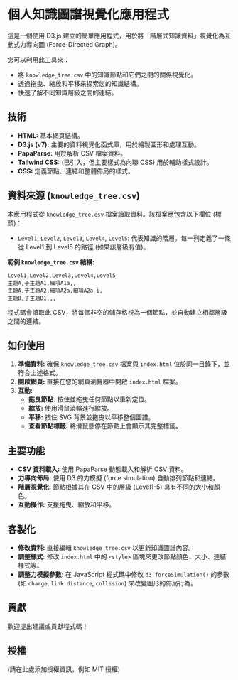 # 個人知識圖譜視覺化應用程式

這是一個使用 D3.js 建立的簡單應用程式，用於將「階層式知識資料」視覺化為互動式力導向圖 (Force-Directed Graph)。

您可以利用此工具來：

*   將 `knowledge_tree.csv` 中的知識節點和它們之間的關係視覺化。
*   透過拖曳、縮放和平移來探索您的知識結構。
*   快速了解不同知識層級之間的連結。

## 技術

*   **HTML:** 基本網頁結構。
*   **D3.js (v7):** 主要的資料視覺化函式庫，用於繪製圖形和處理互動。
*   **PapaParse:** 用於解析 CSV 檔案資料。
*   **Tailwind CSS:** (已引入，但主要樣式為內聯 CSS) 用於輔助樣式設計。
*   **CSS:** 定義節點、連結和整體佈局的樣式。

## 資料來源 (`knowledge_tree.csv`)

本應用程式從 `knowledge_tree.csv` 檔案讀取資料。該檔案應包含以下欄位 (標頭)：

*   `Level1`, `Level2`, `Level3`, `Level4`, `Level5`: 代表知識的階層。每一列定義了一條從 Level1 到 Level5 的路徑 (如果該層級有值)。

**範例 `knowledge_tree.csv` 結構:**

```csv
Level1,Level2,Level3,Level4,Level5
主題A,子主題A1,細項A1a,,
主題A,子主題A2,細項A2a,細項A2a-i,
主題B,子主題B1,,,
```

程式碼會讀取此 CSV，將每個非空的儲存格視為一個節點，並自動建立相鄰層級之間的連結。

## 如何使用

1.  **準備資料:** 確保 `knowledge_tree.csv` 檔案與 `index.html` 位於同一目錄下，並符合上述格式。
2.  **開啟網頁:** 直接在您的網頁瀏覽器中開啟 `index.html` 檔案。
3.  **互動:**
    *   **拖曳節點:** 按住並拖曳任何節點以重新定位。
    *   **縮放:** 使用滑鼠滾輪進行縮放。
    *   **平移:** 按住 SVG 背景並拖曳以平移整個圖譜。
    *   **查看節點標籤:** 將滑鼠懸停在節點上會顯示其完整標籤。

## 主要功能

*   **CSV 資料載入:** 使用 PapaParse 動態載入和解析 CSV 資料。
*   **力導向佈局:** 使用 D3 的力模擬 (force simulation) 自動排列節點和連結。
*   **階層視覺化:** 節點根據其在 CSV 中的層級 (Level1-5) 具有不同的大小和顏色。
*   **互動操作:** 支援拖曳、縮放和平移。

## 客製化

*   **修改資料:** 直接編輯 `knowledge_tree.csv` 以更新知識圖譜內容。
*   **調整樣式:** 修改 `index.html` 中的 `<style>` 區塊來更改節點顏色、大小、連結樣式等。
*   **調整力模擬參數:** 在 JavaScript 程式碼中修改 `d3.forceSimulation()` 的參數 (如 `charge`, `link distance`, `collision`) 來改變圖形的佈局行為。

## 貢獻

歡迎提出建議或貢獻程式碼！

## 授權

(請在此處添加授權資訊，例如 MIT 授權)
